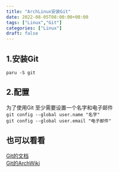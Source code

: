 ```yaml
---
title: "ArchLinux安装Git"
date: 2022-08-05T08:00:00+08:00
tags: ["Linux","Git"]
categories: ["Linux"]
draft: false
---
```


## 1.安装Git

`paru -S git`

## 2.配置

为了使用Git 至少需要设置一个名字和电子邮件  
`git config --global user.name "名字"`  
`git config --global user.email "电子邮件"`

## 也可以看看

[Git的文档](https://git-scm.com/doc)  
[Git的ArchWiki](https://wiki.archlinux.org/title/git)